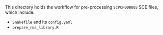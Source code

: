 This directory holds the workflow for pre-processing `SCPCP000005` SCE files, which include:

- `Snakefile` and its `config.yaml`
- `prepare_rms_library.R`
